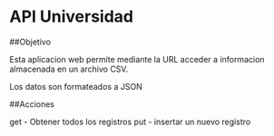 # API Universidad

##Objetivo

Esta aplicacion web permite mediante la URL acceder a informacion almacenada en un archivo CSV.

Los datos son formateados a JSON

##Acciones

get - Obtener todos los registros
put - insertar un nuevo registro